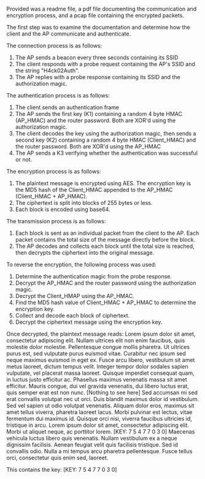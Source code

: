 Provided was a readme file, a pdf file documenting the communication and encryption process, and a pcap file containing the encrypted packets.

The first step was to examine the documentation and determine how the client and the AP communicate and authenticate.

The connection process is as follows:
  1. The AP sends a beacon every three seconds containing its SSID
  2. The client responds with a probe request containing the AP's SSID and the string "H4ck02Auth".
  3. The AP replies with a probe response containing its SSID and the authorization magic.

The authentication process is as follows:
  1. The client sends an authentication frame
  2. The AP sends the first key (K1) containing a random 4 byte HMAC (AP_HMAC) and the router password. Both are XOR'd using the authorization magic.
  3. The client decodes the key using the authorization magic, then sends a second key (K2) containing a random 4 byte HMAC (Client_HMAC) and the router password. Both are XOR'd using the AP_HMAC
  4. The AP sends a K3 verifying whether the authentication was successful or not.

The encryption process is as follows:
  1. The plaintext message is encrypted using AES. The encryption key is the MD5 hash of the Client_HMAC appended to the AP_HMAC (Client_HMAC + AP_HMAC).
  2. The ciphertext is split into blocks of 255 bytes or less.
  3. Each block is encoded using base64.

The transmission process is as follows:
  1. Each block is sent as an individual packet from the client to the AP. Each packet contains the total size of the message directly before the block.
  2. The AP decodes and collects each block until the total size is reached, then decrypts the ciphertext into the original message.

To reverse the encryption, the following process was used:
  1. Determine the authentication magic from the probe response.
  2. Decrypt the AP_HMAC and the router password using the authorization magic.
  3. Decrypt the Client_HMAP using the AP_HMAC.
  4. Find the MD5 hash value of Client_HMAC + AP_HMAC to determine the encryption key.
  5. Collect and decode each block of ciphertext.
  6. Decrypt the ciphertext message using the encryption key.

Once decrypted, the plaintext message reads:
Lorem ipsum dolor sit amet, consectetur adipiscing elit. Nullam ultrices elit non enim faucibus, quis molestie dolor molestie. Pellentesque congue mollis pharetra. Ut ultrices purus est, sed vulputate purus euismod vitae. Curabitur nec ipsum sed neque maximus euismod in eget ex. Fusce arcu libero, vestibulum sit amet metus laoreet, dictum tempus velit. Integer tempor dolor sodales sapien vulputate, vel placerat massa laoreet. Quisque imperdiet consequat quam, in luctus justo efficitur ac. Phasellus maximus venenatis massa sit amet efficitur. Mauris congue, dui vel gravida venenatis, dui libero luctus erat, quis semper erat est non nunc.
[Nothing to see here]
Sed accumsan mi sed erat convallis volutpat nec ut orci. Duis blandit maximus dolor id vestibulum. Sed vel sapien ut odio volutpat venenatis. Aliquam dolor eros, maximus sit amet tellus viverra, pharetra laoreet lacus. Morbi pulvinar est lectus, vitae fermentum dui maximus id. Quisque orci nisi, viverra faucibus ultricies id, tristique in arcu. Lorem ipsum dolor sit amet, consectetur adipiscing elit. Morbi ut aliquet neque, ac porttitor lorem.
[KEY: 7 5 4 7 7 0 3 0]
Maecenas vehicula luctus libero quis venenatis. Nullam vestibulum ex a neque dignissim facilisis. Aenean feugiat velit quis facilisis tristique. Sed id convallis odio. Nulla a mi tempus arcu pharetra pellentesque. Fusce tellus orci, consectetur quis enim sed, laoreet.

This contains the key: [KEY: 7 5 4 7 7 0 3 0]
